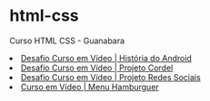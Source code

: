 # html-css
 Curso HTML CSS - Guanabara

<li><a href="https://renan-limas.github.io/html-css/modulo2/exercicios/desafios/d010/pacote-projeto-d010/" target="_blank">Desafio Curso em Vídeo | História do Android</a></li>

<li><a href="https://renan-limas.github.io/html-css/modulo3/exercicios/ex022/d12" target="_blank">Desafio Curso em Vídeo | Projeto Cordel</a></li>

<li><a href="https://renan-limas.github.io/html-css/modulo4/redesocial" target="_blank">Desafio Curso em Vídeo | Projeto Redes Sociais</a></li>

<li><a href="https://renan-limas.github.io/html-css/modulo4/exercicios/ex026/mq005" target="_blank">Curso em Vídeo | Menu Hamburguer</a></li>
